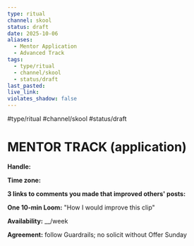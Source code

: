 ```yaml
---
type: ritual
channel: skool
status: draft
date: 2025-10-06
aliases:
  - Mentor Application
  - Advanced Track
tags:
  - type/ritual
  - channel/skool
  - status/draft
last_pasted:
live_link:
violates_shadow: false
---
```


#type/ritual #channel/skool #status/draft

# MENTOR TRACK (application)

**Handle:**

**Time zone:**

**3 links to comments you made that improved others' posts:**

**One 10-min Loom:** "How I would improve this clip"

**Availability:** __/week

**Agreement:** follow Guardrails; no solicit without Offer Sunday

